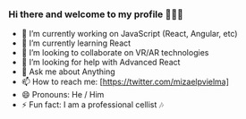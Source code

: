 ### Hi there and welcome to my profile 🖖🏽😊


- 🔭 I’m currently working on JavaScript (React, Angular, etc) 
- 🌱 I’m currently learning React 
- 👯 I’m looking to collaborate on VR/AR technologies
- 🤔 I’m looking for help with Advanced React 
- 💬 Ask me about Anything
- 📫 How to reach me: [https://twitter.com/mizaelpvielma]
- 😄 Pronouns: He / Him
- ⚡ Fun fact: I am a professional cellist 🎶

